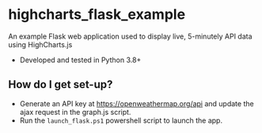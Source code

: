 # highcharts_flask_example
An example Flask web application used to display live, 5-minutely API data using HighCharts.js

* Developed and tested in Python 3.8+

## How do I get set-up?

* Generate an API key at https://openweathermap.org/api and update the ajax request in the graph.js script.
* Run the ```launch_flask.ps1``` powershell script to launch the app.